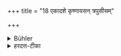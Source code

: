 +++
title = "18 एकादशे कृष्णायसन् त्रपुसीसम्"

+++

<details><summary>Bühler</summary>

18. (If he performs it) on the eleventh day (its reward is) black iron, tin, and lead.
</details>

<details><summary>हरदत्त-टीका</summary>

## सूत्रम्
एकादशे कृष्णायसं त्रपुसीसम् ॥ १७ ॥  
### टिप्पनी
कृष्णमयः कृष्णायसम् । त्रपुसीसे लोहविशेषौ ॥ १७ ॥
</details>
